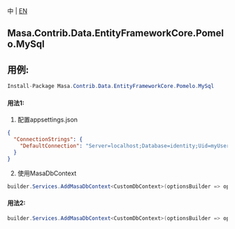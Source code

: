 中 | [EN](README.md)

## Masa.Contrib.Data.EntityFrameworkCore.Pomelo.MySql

## 用例:

```c#
Install-Package Masa.Contrib.Data.EntityFrameworkCore.Pomelo.MySql
```

#### 用法1:

1. 配置appsettings.json

``` appsettings.json
{
  "ConnectionStrings": {
    "DefaultConnection": "Server=localhost;Database=identity;Uid=myUsername;Pwd=P@ssw0rd;"
  }
}
```

2. 使用MasaDbContext

``` C#
builder.Services.AddMasaDbContext<CustomDbContext>(optionsBuilder => optionsBuilder.UseSoftDelete().UseMySql(Microsoft.EntityFrameworkCore.ServerVersion.Parse("5.7.28-mysql")));
```

#### 用法2:

``` C#
builder.Services.AddMasaDbContext<CustomDbContext>(optionsBuilder => optionsBuilder.UseSoftDelete().UseMySql("Server=localhost;Database=identity;Uid=myUsername;Pwd=P@ssw0rd;", Microsoft.EntityFrameworkCore.ServerVersion.Parse("5.7.28-mysql")));
```